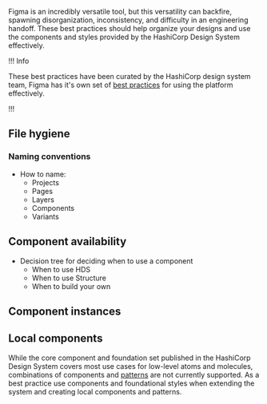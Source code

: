 Figma is an incredibly versatile tool, but this versatility can backfire, spawning disorganization, inconsistency, and difficulty in an engineering handoff. These best practices should help organize your designs and use the components and styles provided by the HashiCorp Design System effectively.

!!! Info

These best practices have been curated by the HashiCorp design system team, Figma has it's own set of [best practices](https://www.figma.com/best-practices/) for using the platform effectively.

!!!

## File hygiene

### Naming conventions

- How to name:
  - Projects
  - Pages
  - Layers
  - Components
  - Variants

## Component availability

- Decision tree for deciding when to use a component
  - When to use HDS
  - When to use Structure
  - When to build your own

## Component instances

## Local components

While the core component and foundation set published in the HashiCorp Design System covers most use cases for low-level atoms and molecules, combinations of components and [patterns](/patterns) are not currently supported. As a best practice use components and foundational styles when extending the system and creating local components and patterns.
